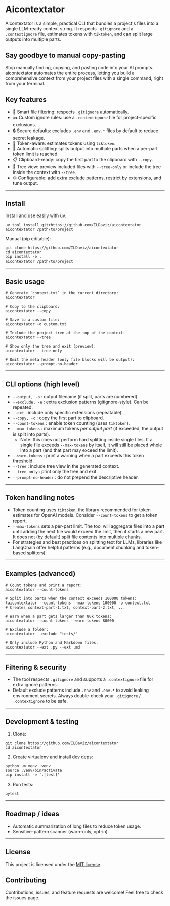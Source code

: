 Aicontextator
=============

Aicontextator is a simple, practical CLI that bundles a project's files into a single LLM-ready context string. It respects `.gitignore` and a `.contextignore` file, estimates tokens with `tiktoken`, and can split large outputs into multiple parts.

## Say goodbye to manual copy-pasting
Stop manually finding, copying, and pasting code into your AI prompts. aicontextator automates the entire process, letting you build a comprehensive context from your project files with a single command, right from your terminal.

Key features
------------

*   🧠 Smart file filtering: respects `.gitignore` automatically.
*   ✂️ Custom ignore rules: use a `.contextignore` file for project-specific exclusions.
*   🔒 Secure defaults: excludes `.env` and `.env.*` files by default to reduce secret leakage.
*   🤖 Token-aware: estimates tokens using `tiktoken`.
*   🧩 Automatic splitting: splits output into multiple parts when a per-part token limit is reached.
*   📋 Clipboard-ready: copy the first part to the clipboard with `--copy`.
*   🌲 Tree view: preview included files with `--tree-only` or include the tree inside the context with `--tree`.
*   ⚙️ Configurable: add extra exclude patterns, restrict by extensions, and tune output.

* * *

Install
-------

Install and use easily with [uv](https://docs.astral.sh/uv/):

    uv tool install git+https://github.com/ILDaviz/aicontextator
    aicontextator /path/to/project

Manual (pip editable):

    git clone https://github.com/ILDaviz/aicontextator
    cd aicontextator
    pip install -e .
    aicontextator /path/to/project

* * *

Basic usage
-----------

```
# Generate `context.txt` in the current directory:
aicontextator
```

```
# Copy to the clipboard:
aicontextator --copy
```

```
# Save to a custom file:
aicontextator -o custom.txt
```

```
# Include the project tree at the top of the context:
aicontextator --tree
```

```
# Show only the tree and exit (preview):
aicontextator --tree-only
```

```
# Omit the meta header (only file blocks will be output):
aicontextator --prompt-no-header
```
* * *

CLI options (high level)
------------------------

*   `--output, -o` : output filename (if split, parts are numbered).
*   `--exclude, -e` : extra exclusion patterns (gitignore-style). Can be repeated.
*   `--ext` : include only specific extensions (repeatable).
*   `--copy, -c` : copy the first part to clipboard.
*   `--count-tokens` : enable token counting (uses `tiktoken`).
*   `--max-tokens` : maximum tokens _per output part_ (if exceeded, the output is split into parts).
    *   Note: this does not perform hard splitting inside single files. If a single file exceeds `--max-tokens` by itself, it will still be placed whole into a part (and that part may exceed the limit).
*   `--warn-tokens` : print a warning when a part exceeds this token threshold.
*   `--tree` : include tree view in the generated context.
*   `--tree-only` : print only the tree and exit.
*   `--prompt-no-header` : do not prepend the descriptive header.

* * *

Token handling notes
--------------------

*   Token counting uses `tiktoken`, the library recommended for token estimates for OpenAI models. Consider `--count-tokens` to get a token report.
*   `--max-tokens` sets a per-part limit. The tool will aggregate files into a part until adding the next file would exceed the limit, then it starts a new part. It does not (by default) split file contents into multiple chunks.
*   For strategies and best practices on splitting text for LLMs, libraries like LangChain offer helpful patterns (e.g., document chunking and token-based splitters).

* * *

Examples (advanced)
-------------------
```
# Count tokens and print a report:
aicontextator --count-tokens
```
```
# Split into parts when the context exceeds 100000 tokens:
§aicontextator --count-tokens --max-tokens 100000 -o context.txt
# Creates context-part-1.txt, context-part-2.txt, ...
```
```
# Warn when a part gets larger than 80k tokens:
aicontextator --count-tokens --warn-tokens 80000
```
```
# Exclude a folder:
aicontextator --exclude "tests/"
```
```
# Only include Python and Markdown files:
aicontextator --ext .py --ext .md
```
* * *

Filtering & security
--------------------

*   The tool respects `.gitignore` and supports a `.contextignore` file for extra ignore patterns.
*   Default exclude patterns include `.env` and `.env.*` to avoid leaking environment secrets. Always double-check your `.gitignore` / `.contextignore` to be safe.


* * *

Development & testing
---------------------

1.  Clone:

```
git clone https://github.com/ILDaviz/aicontextator
cd aicontextator
```

2.  Create virtualenv and install dev deps:

```
python -m venv .venv
source .venv/bin/activate
pip install -e '.[test]'
```

3.  Run tests:

```
pytest
```

* * *

Roadmap / ideas
---------------

*   Automatic summarization of long files to reduce token usage.
*   Sensitive-pattern scanner (warn-only, opt-in).

* * *

License
-------

This project is licensed under the [MIT license](https://opensource.org/licenses/MIT).

Contributing
------------

Contributions, issues, and feature requests are welcome! Feel free to check the issues page.